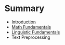 # Summary

* [Introduction](README.md)
* [Math Fundamentals](math_fundamentals.md)
* [Linguistic Fundamentals](linguistic_fundamentals.md)
* Text Preprocessing

